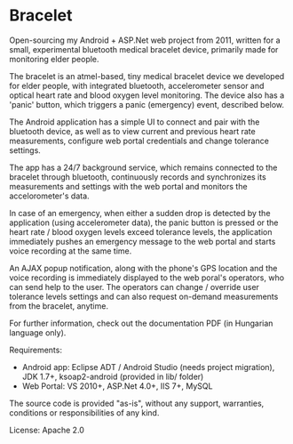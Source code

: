 # Bracelet
Open-sourcing my Android + ASP.Net web project from 2011, written for a small,
experimental bluetooth medical bracelet device, primarily made for monitoring elder
people.

The bracelet is an atmel-based, tiny medical bracelet device we developed for elder people,
with integrated bluetooth, accelerometer sensor and optical heart rate and blood oxygen level monitoring.
The device also has a 'panic' button, which triggers a panic (emergency) event, described below.

The Android application has a simple UI to connect and pair with the bluetooth device, as well as to view 
current and previous heart rate measurements, configure web portal credentials and change tolerance settings.

The app has a 24/7 background service, which remains connected to the bracelet through bluetooth, continuously
records and synchronizes its measurements and settings with the web portal and monitors the accelorometer's data.

In case of an emergency, when either a sudden drop is detected by the application (using accelerometer data), the
panic button is pressed or the heart rate / blood oxygen levels exceed tolerance levels, the application immediately
pushes an emergency message to the web portal and starts voice recording at the same time.

An AJAX popup notification, along with the phone's GPS location and the voice recording is immediately
displayed to the web poral's operators, who can send help to the user. The operators can change / override
user tolerance levels settings and can also request on-demand measurements from the bracelet, anytime.

For further information, check out the documentation PDF (in Hungarian language only).


Requirements:
- Android app: Eclipse ADT / Android Studio (needs project migration), JDK 1.7+, ksoap2-android (provided in lib/ folder)
- Web Portal: VS 2010+, ASP.Net 4.0+, IIS 7+, MySQL

The source code is provided "as-is", without any support, warranties, conditions or responsibilities of any kind.

License: Apache 2.0
